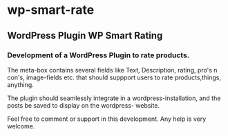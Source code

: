 # wp-smart-rate
<h2>WordPress Plugin WP Smart Rating</h2>
<h3>Development of a WordPress Plugin to rate products.</h3>
<p>The meta-box contains several fields like Text, Description, rating, pro's n con's, image-fields etc. 
that should suppport users to rate products,things, anything.</p>
<p>The plugin should seamlessly integrate in a wordpress-installation, and the posts be saved to display on the wordpress- website.</p>
<p>Feel free to comment or support in this development. Any help is very welcome.</p>
